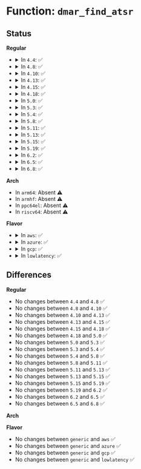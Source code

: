 # Function: <code>dmar_find_atsr</code>

## Status
<b>Regular</b>
<ul>
<li>
<details>
<summary>In <code>4.4</code>: ✅</summary>

```c
struct dmar_atsr_unit *dmar_find_atsr(struct acpi_dmar_atsr *atsr);
```

**Collision:** Unique Static

**Inline:** No

**Transformation:** False

**Instances:**

```
In drivers/iommu/intel-iommu.c (ffffffff81536b60)
Location: drivers/iommu/intel-iommu.c:4086
Inline: False
Direct callers:
  - drivers/iommu/intel-iommu.c:dmar_parse_one_atsr
  - drivers/iommu/intel-iommu.c:dmar_release_one_atsr
  - drivers/iommu/intel-iommu.c:dmar_check_one_atsr
```
**Symbols:**

```
ffffffff81536b60-ffffffff81536bc4: dmar_find_atsr (STB_LOCAL)
```
</details>
</li>
<li>
<details>
<summary>In <code>4.8</code>: ✅</summary>

```c
struct dmar_atsr_unit *dmar_find_atsr(struct acpi_dmar_atsr *atsr);
```

**Collision:** Unique Static

**Inline:** No

**Transformation:** False

**Instances:**

```
In drivers/iommu/intel-iommu.c (ffffffff8158ae50)
Location: drivers/iommu/intel-iommu.c:4183
Inline: False
Direct callers:
  - drivers/iommu/intel-iommu.c:dmar_check_one_atsr
  - drivers/iommu/intel-iommu.c:dmar_release_one_atsr
  - drivers/iommu/intel-iommu.c:dmar_parse_one_atsr
```
**Symbols:**

```
ffffffff8158ae50-ffffffff8158aebc: dmar_find_atsr (STB_LOCAL)
```
</details>
</li>
<li>
<details>
<summary>In <code>4.10</code>: ✅</summary>

```c
struct dmar_atsr_unit *dmar_find_atsr(struct acpi_dmar_atsr *atsr);
```

**Collision:** Unique Static

**Inline:** No

**Transformation:** False

**Instances:**

```
In drivers/iommu/intel-iommu.c (ffffffff815b85a0)
Location: drivers/iommu/intel-iommu.c:4287
Inline: False
Direct callers:
  - drivers/iommu/intel-iommu.c:dmar_check_one_atsr
  - drivers/iommu/intel-iommu.c:dmar_release_one_atsr
  - drivers/iommu/intel-iommu.c:dmar_parse_one_atsr
```
**Symbols:**

```
ffffffff815b85a0-ffffffff815b860c: dmar_find_atsr (STB_LOCAL)
```
</details>
</li>
<li>
<details>
<summary>In <code>4.13</code>: ✅</summary>

```c
struct dmar_atsr_unit *dmar_find_atsr(struct acpi_dmar_atsr *atsr);
```

**Collision:** Unique Static

**Inline:** No

**Transformation:** False

**Instances:**

```
In drivers/iommu/intel-iommu.c (ffffffff815ce340)
Location: drivers/iommu/intel-iommu.c:4282
Inline: False
Direct callers:
  - drivers/iommu/intel-iommu.c:dmar_check_one_atsr
  - drivers/iommu/intel-iommu.c:dmar_release_one_atsr
  - drivers/iommu/intel-iommu.c:dmar_parse_one_atsr
```
**Symbols:**

```
ffffffff815ce340-ffffffff815ce3a0: dmar_find_atsr (STB_LOCAL)
```
</details>
</li>
<li>
<details>
<summary>In <code>4.15</code>: ✅</summary>

```c
struct dmar_atsr_unit *dmar_find_atsr(struct acpi_dmar_atsr *atsr);
```

**Collision:** Unique Static

**Inline:** No

**Transformation:** False

**Instances:**

```
In drivers/iommu/intel-iommu.c (ffffffff81635190)
Location: drivers/iommu/intel-iommu.c:4188
Inline: False
Direct callers:
  - drivers/iommu/intel-iommu.c:dmar_check_one_atsr
  - drivers/iommu/intel-iommu.c:dmar_release_one_atsr
  - drivers/iommu/intel-iommu.c:dmar_parse_one_atsr
```
**Symbols:**

```
ffffffff81635190-ffffffff816351f0: dmar_find_atsr (STB_LOCAL)
```
</details>
</li>
<li>
<details>
<summary>In <code>4.18</code>: ✅</summary>

```c
struct dmar_atsr_unit *dmar_find_atsr(struct acpi_dmar_atsr *atsr);
```

**Collision:** Unique Static

**Inline:** No

**Transformation:** False

**Instances:**

```
In drivers/iommu/intel-iommu.c (ffffffff81670770)
Location: drivers/iommu/intel-iommu.c:4230
Inline: False
Direct callers:
  - drivers/iommu/intel-iommu.c:dmar_check_one_atsr
  - drivers/iommu/intel-iommu.c:dmar_release_one_atsr
  - drivers/iommu/intel-iommu.c:dmar_parse_one_atsr
```
**Symbols:**

```
ffffffff81670770-ffffffff816707d0: dmar_find_atsr (STB_LOCAL)
```
</details>
</li>
<li>
<details>
<summary>In <code>5.0</code>: ✅</summary>

```c
struct dmar_atsr_unit *dmar_find_atsr(struct acpi_dmar_atsr *atsr);
```

**Collision:** Unique Static

**Inline:** No

**Transformation:** False

**Instances:**

```
In drivers/iommu/intel-iommu.c (ffffffff8168eb10)
Location: drivers/iommu/intel-iommu.c:4239
Inline: False
Direct callers:
  - drivers/iommu/intel-iommu.c:dmar_check_one_atsr
  - drivers/iommu/intel-iommu.c:dmar_release_one_atsr
  - drivers/iommu/intel-iommu.c:dmar_parse_one_atsr
```
**Symbols:**

```
ffffffff8168eb10-ffffffff8168eb70: dmar_find_atsr (STB_LOCAL)
```
</details>
</li>
<li>
<details>
<summary>In <code>5.3</code>: ✅</summary>

```c
struct dmar_atsr_unit *dmar_find_atsr(struct acpi_dmar_atsr *atsr);
```

**Collision:** Unique Static

**Inline:** No

**Transformation:** False

**Instances:**

```
In drivers/iommu/intel-iommu.c (ffffffff816c6030)
Location: drivers/iommu/intel-iommu.c:4068
Inline: False
Direct callers:
  - drivers/iommu/intel-iommu.c:dmar_check_one_atsr
  - drivers/iommu/intel-iommu.c:dmar_release_one_atsr
  - drivers/iommu/intel-iommu.c:dmar_parse_one_atsr
```
**Symbols:**

```
ffffffff816c6030-ffffffff816c6091: dmar_find_atsr (STB_LOCAL)
```
</details>
</li>
<li>
<details>
<summary>In <code>5.4</code>: ✅</summary>

```c
struct dmar_atsr_unit *dmar_find_atsr(struct acpi_dmar_atsr *atsr);
```

**Collision:** Unique Static

**Inline:** No

**Transformation:** False

**Instances:**

```
In drivers/iommu/intel-iommu.c (ffffffff816e9060)
Location: drivers/iommu/intel-iommu.c:4344
Inline: False
Direct callers:
  - drivers/iommu/intel-iommu.c:dmar_check_one_atsr
  - drivers/iommu/intel-iommu.c:dmar_release_one_atsr
  - drivers/iommu/intel-iommu.c:dmar_parse_one_atsr
```
**Symbols:**

```
ffffffff816e9060-ffffffff816e90c1: dmar_find_atsr (STB_LOCAL)
```
</details>
</li>
<li>
<details>
<summary>In <code>5.8</code>: ✅</summary>

```c
struct dmar_atsr_unit *dmar_find_atsr(struct acpi_dmar_atsr *atsr);
```

**Collision:** Unique Static

**Inline:** No

**Transformation:** False

**Instances:**

```
In drivers/iommu/intel/iommu.c (ffffffff817a0070)
Location: drivers/iommu/intel/iommu.c:4245
Inline: False
Direct callers:
  - drivers/iommu/intel/iommu.c:dmar_check_one_atsr
  - drivers/iommu/intel/iommu.c:dmar_release_one_atsr
  - drivers/iommu/intel/iommu.c:dmar_parse_one_atsr
```
**Symbols:**

```
ffffffff817a0070-ffffffff817a00d1: dmar_find_atsr (STB_LOCAL)
```
</details>
</li>
<li>
<details>
<summary>In <code>5.11</code>: ✅</summary>

```c
struct dmar_atsr_unit *dmar_find_atsr(struct acpi_dmar_atsr *atsr);
```

**Collision:** Unique Static

**Inline:** No

**Transformation:** False

**Instances:**

```
In drivers/iommu/intel/iommu.c (ffffffff817adb70)
Location: drivers/iommu/intel/iommu.c:3641
Inline: False
Direct callers:
  - drivers/iommu/intel/iommu.c:dmar_check_one_atsr
  - drivers/iommu/intel/iommu.c:dmar_release_one_atsr
  - drivers/iommu/intel/iommu.c:dmar_parse_one_atsr
```
**Symbols:**

```
ffffffff817adb70-ffffffff817adbd1: dmar_find_atsr (STB_LOCAL)
```
</details>
</li>
<li>
<details>
<summary>In <code>5.13</code>: ✅</summary>

```c
struct dmar_atsr_unit *dmar_find_atsr(struct acpi_dmar_atsr *atsr);
```

**Collision:** Unique Static

**Inline:** No

**Transformation:** False

**Instances:**

```
In drivers/iommu/intel/iommu.c (ffffffff81790580)
Location: drivers/iommu/intel/iommu.c:3678
Inline: False
Direct callers:
  - drivers/iommu/intel/iommu.c:dmar_check_one_atsr
  - drivers/iommu/intel/iommu.c:dmar_release_one_atsr
  - drivers/iommu/intel/iommu.c:dmar_parse_one_atsr
```
**Symbols:**

```
ffffffff81790580-ffffffff817905e1: dmar_find_atsr (STB_LOCAL)
```
</details>
</li>
<li>
<details>
<summary>In <code>5.15</code>: ✅</summary>

```c
struct dmar_atsr_unit *dmar_find_atsr(struct acpi_dmar_atsr *atsr);
```

**Collision:** Unique Static

**Inline:** No

**Transformation:** False

**Instances:**

```
In drivers/iommu/intel/iommu.c (ffffffff81817e80)
Location: drivers/iommu/intel/iommu.c:3673
Inline: False
Direct callers:
  - drivers/iommu/intel/iommu.c:dmar_check_one_atsr
  - drivers/iommu/intel/iommu.c:dmar_release_one_atsr
  - drivers/iommu/intel/iommu.c:dmar_parse_one_atsr
```
**Symbols:**

```
ffffffff81817e80-ffffffff81817ee1: dmar_find_atsr (STB_LOCAL)
```
</details>
</li>
<li>
<details>
<summary>In <code>5.19</code>: ✅</summary>

```c
struct dmar_atsr_unit *dmar_find_atsr(struct acpi_dmar_atsr *atsr);
```

**Collision:** Unique Static

**Inline:** No

**Transformation:** False

**Instances:**

```
In drivers/iommu/intel/iommu.c (ffffffff81958eb0)
Location: drivers/iommu/intel/iommu.c:3389
Inline: False
Direct callers:
  - drivers/iommu/intel/iommu.c:dmar_check_one_atsr
  - drivers/iommu/intel/iommu.c:dmar_release_one_atsr
  - drivers/iommu/intel/iommu.c:dmar_parse_one_atsr
```
**Symbols:**

```
ffffffff81958eb0-ffffffff81958f1a: dmar_find_atsr (STB_LOCAL)
```
</details>
</li>
<li>
<details>
<summary>In <code>6.2</code>: ✅</summary>

```c
struct dmar_atsr_unit *dmar_find_atsr(struct acpi_dmar_atsr *atsr);
```

**Collision:** Unique Static

**Inline:** No

**Transformation:** False

**Instances:**

```
In drivers/iommu/intel/iommu.c (ffffffff81ac00a0)
Location: drivers/iommu/intel/iommu.c:3269
Inline: False
Direct callers:
  - drivers/iommu/intel/iommu.c:dmar_check_one_atsr
  - drivers/iommu/intel/iommu.c:dmar_release_one_atsr
  - drivers/iommu/intel/iommu.c:dmar_parse_one_atsr
```
**Symbols:**

```
ffffffff81ac00a0-ffffffff81ac010a: dmar_find_atsr (STB_LOCAL)
```
</details>
</li>
<li>
<details>
<summary>In <code>6.5</code>: ✅</summary>

```c
struct dmar_atsr_unit *dmar_find_atsr(struct acpi_dmar_atsr *atsr);
```

**Collision:** Unique Static

**Inline:** No

**Transformation:** False

**Instances:**

```
In drivers/iommu/intel/iommu.c (ffffffff81b0c950)
Location: drivers/iommu/intel/iommu.c:3156
Inline: False
Direct callers:
  - drivers/iommu/intel/iommu.c:dmar_check_one_atsr
  - drivers/iommu/intel/iommu.c:dmar_release_one_atsr
  - drivers/iommu/intel/iommu.c:dmar_parse_one_atsr
```
**Symbols:**

```
ffffffff81b0c950-ffffffff81b0c9ba: dmar_find_atsr (STB_LOCAL)
```
</details>
</li>
<li>
<details>
<summary>In <code>6.8</code>: ✅</summary>

```c
struct dmar_atsr_unit *dmar_find_atsr(struct acpi_dmar_atsr *atsr);
```

**Collision:** Unique Static

**Inline:** No

**Transformation:** False

**Instances:**

```
In drivers/iommu/intel/iommu.c (ffffffff81b61100)
Location: drivers/iommu/intel/iommu.c:3005
Inline: False
Direct callers:
  - drivers/iommu/intel/iommu.c:dmar_check_one_atsr
  - drivers/iommu/intel/iommu.c:dmar_release_one_atsr
  - drivers/iommu/intel/iommu.c:dmar_parse_one_atsr
```
**Symbols:**

```
ffffffff81b61100-ffffffff81b6116a: dmar_find_atsr (STB_LOCAL)
```
</details>
</li>
</ul>
<b>Arch</b>
<ul>
<li>
In <code>arm64</code>: Absent ⚠️
</li>
<li>
In <code>armhf</code>: Absent ⚠️
</li>
<li>
In <code>ppc64el</code>: Absent ⚠️
</li>
<li>
In <code>riscv64</code>: Absent ⚠️
</li>
</ul>
<b>Flavor</b>
<ul>
<li>
<details>
<summary>In <code>aws</code>: ✅</summary>

```c
struct dmar_atsr_unit *dmar_find_atsr(struct acpi_dmar_atsr *atsr);
```

**Collision:** Unique Static

**Inline:** No

**Transformation:** False

**Instances:**

```
In drivers/iommu/intel-iommu.c (ffffffff816aeb40)
Location: drivers/iommu/intel-iommu.c:4344
Inline: False
Direct callers:
  - drivers/iommu/intel-iommu.c:dmar_check_one_atsr
  - drivers/iommu/intel-iommu.c:dmar_release_one_atsr
  - drivers/iommu/intel-iommu.c:dmar_parse_one_atsr
```
**Symbols:**

```
ffffffff816aeb40-ffffffff816aeba1: dmar_find_atsr (STB_LOCAL)
```
</details>
</li>
<li>
<details>
<summary>In <code>azure</code>: ✅</summary>

```c
struct dmar_atsr_unit *dmar_find_atsr(struct acpi_dmar_atsr *atsr);
```

**Collision:** Unique Static

**Inline:** No

**Transformation:** False

**Instances:**

```
In drivers/iommu/intel-iommu.c (ffffffff8168c4a0)
Location: drivers/iommu/intel-iommu.c:4344
Inline: False
Direct callers:
  - drivers/iommu/intel-iommu.c:dmar_check_one_atsr
  - drivers/iommu/intel-iommu.c:dmar_release_one_atsr
  - drivers/iommu/intel-iommu.c:dmar_parse_one_atsr
```
**Symbols:**

```
ffffffff8168c4a0-ffffffff8168c501: dmar_find_atsr (STB_LOCAL)
```
</details>
</li>
<li>
<details>
<summary>In <code>gcp</code>: ✅</summary>

```c
struct dmar_atsr_unit *dmar_find_atsr(struct acpi_dmar_atsr *atsr);
```

**Collision:** Unique Static

**Inline:** No

**Transformation:** False

**Instances:**

```
In drivers/iommu/intel-iommu.c (ffffffff816dcd20)
Location: drivers/iommu/intel-iommu.c:4344
Inline: False
Direct callers:
  - drivers/iommu/intel-iommu.c:dmar_check_one_atsr
  - drivers/iommu/intel-iommu.c:dmar_release_one_atsr
  - drivers/iommu/intel-iommu.c:dmar_parse_one_atsr
```
**Symbols:**

```
ffffffff816dcd20-ffffffff816dcd81: dmar_find_atsr (STB_LOCAL)
```
</details>
</li>
<li>
<details>
<summary>In <code>lowlatency</code>: ✅</summary>

```c
struct dmar_atsr_unit *dmar_find_atsr(struct acpi_dmar_atsr *atsr);
```

**Collision:** Unique Static

**Inline:** No

**Transformation:** False

**Instances:**

```
In drivers/iommu/intel-iommu.c (ffffffff816f7360)
Location: drivers/iommu/intel-iommu.c:4344
Inline: False
Direct callers:
  - drivers/iommu/intel-iommu.c:dmar_check_one_atsr
  - drivers/iommu/intel-iommu.c:dmar_release_one_atsr
  - drivers/iommu/intel-iommu.c:dmar_parse_one_atsr
```
**Symbols:**

```
ffffffff816f7360-ffffffff816f73c1: dmar_find_atsr (STB_LOCAL)
```
</details>
</li>
</ul>

## Differences
<b>Regular</b>
<ul>
<li>
No changes between <code>4.4</code> and <code>4.8</code> ✅
</li>
<li>
No changes between <code>4.8</code> and <code>4.10</code> ✅
</li>
<li>
No changes between <code>4.10</code> and <code>4.13</code> ✅
</li>
<li>
No changes between <code>4.13</code> and <code>4.15</code> ✅
</li>
<li>
No changes between <code>4.15</code> and <code>4.18</code> ✅
</li>
<li>
No changes between <code>4.18</code> and <code>5.0</code> ✅
</li>
<li>
No changes between <code>5.0</code> and <code>5.3</code> ✅
</li>
<li>
No changes between <code>5.3</code> and <code>5.4</code> ✅
</li>
<li>
No changes between <code>5.4</code> and <code>5.8</code> ✅
</li>
<li>
No changes between <code>5.8</code> and <code>5.11</code> ✅
</li>
<li>
No changes between <code>5.11</code> and <code>5.13</code> ✅
</li>
<li>
No changes between <code>5.13</code> and <code>5.15</code> ✅
</li>
<li>
No changes between <code>5.15</code> and <code>5.19</code> ✅
</li>
<li>
No changes between <code>5.19</code> and <code>6.2</code> ✅
</li>
<li>
No changes between <code>6.2</code> and <code>6.5</code> ✅
</li>
<li>
No changes between <code>6.5</code> and <code>6.8</code> ✅
</li>
</ul>
<b>Arch</b>
<ul>
</ul>
<b>Flavor</b>
<ul>
<li>
No changes between <code>generic</code> and <code>aws</code> ✅
</li>
<li>
No changes between <code>generic</code> and <code>azure</code> ✅
</li>
<li>
No changes between <code>generic</code> and <code>gcp</code> ✅
</li>
<li>
No changes between <code>generic</code> and <code>lowlatency</code> ✅
</li>
</ul>
